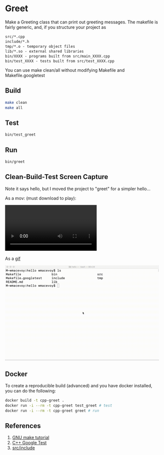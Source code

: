 # Greet

Make a Greeting class that can print out greeting messages.  The makefile is fairly generic, and, if you structure your project as

```
src/*.cpp
include/*.h
tmp/*.o - temporary object files
lib/*.so - external shared libraries
bin/XXXX - programs built from src/main_XXXX.cpp
bin/test_XXXX - tests built from src/test_XXXX.cpp
```

You can use make clean/all without modifying Makefile and Makefile.googletest


## Build

```bash
make clean
make all
```

## Test

```bash
bin/test_greet
```

## Run

```bash
bin/greet
```

## Clean-Build-Test Screen Capture

Note it says hello, but I moved the project to "greet" for a simpler hello...

As a mov: (must download to play): 

![clean-test-build.mov](https://raw.githubusercontent.com/wmacevoy/csci000-astudent/master/greet/clean-build-test.mov)

As a [gif](https://cloudconvert.com/mov-to-gif)

![clean-test-build.gif](clean-build-test.gif)

## Docker

To create a reproducible build (advanced) and you have docker installed, you can do the following:

```bash
docker build -t cpp-greet .
docker run -i --rm -t cpp-greet test_greet # test
docker run -i --rm -t cpp-greet greet # run
```

## References

1. [GNU make tutorial](https://linuxhint.com/gnu-make-tutorial/)
1. [C++ Google Test](https://github.com/google/googletest)
1. [src/include](https://www.learncpp.com/cpp-tutorial/89-class-code-and-header-files/)

